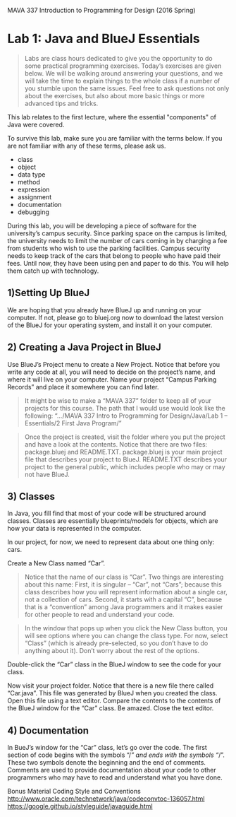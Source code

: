 MAVA 337 Introduction to Programming for Design  (2016 Spring)

# Lab 1: Java and BlueJ Essentials

> Labs are class hours dedicated to give you the opportunity to do some practical programming exercises. Today’s exercises are given below. We will be walking around answering your questions, and we will take the time to explain things to the whole class if a number of you stumble upon the same issues. Feel free to ask questions not only about the exercises, but also about more basic things or more advanced tips and tricks.

This lab relates to the first lecture, where the essential "components" of Java were covered.

To survive this lab, make sure you are familiar with the terms below. If you are not familiar with any of these terms, please ask us.

- class
- object
- data type
- method
- expression
- assignment
- documentation
- debugging

During this lab, you will be developing a piece of software for the university’s campus security. Since parking space on the campus is limited, the university needs to limit the number of cars coming in by charging a fee from students who wish to use the parking facilities. Campus security needs to keep track of the cars that belong to people who have paid their fees. Until now, they have been using pen and paper to do this. You will help them catch up with technology.

## 1)Setting Up BlueJ

We are hoping that you already have BlueJ up and running on your computer. If not, please go to bluej.org now to download the latest version of the BlueJ for your operating system, and install it on your computer.

## 2)	Creating a Java Project in BlueJ

Use BlueJ’s Project menu to create a New Project. Notice that before you write any code at all, you will need to decide on the project’s name, and where it will live on your computer. Name your project “Campus Parking Records” and place it somewhere you can find later.

> It might be wise to make a “MAVA 337” folder to keep all of your projects for this course. The path that I would use would look like the following:
“…/MAVA 337 Intro to Programming for Design/Java/Lab 1 – Essentials/2 First Java Program/”

> Once the project is created, visit the folder where you put the project and have a look at the contents. Notice that there are two files: package.bluej and README.TXT. package.bluej is your main project file that describes your project to BlueJ. README.TXT describes your project to the general public, which includes people who may or may not have BlueJ.
 
## 3)	Classes

In Java, you fill find that most of your code will be structured around classes. Classes are essentially blueprints/models for objects, which are how your data is represented in the computer.

In our project, for now, we need to represent data about one thing only: cars.

Create a New Class named “Car”.

> Notice that the name of  our class is “Car”. Two things are interesting about this name: First, it is singular – “Car”, not “Cars”; because this class describes how you will represent information about a single car, not a collection of cars. Second, it starts with a capital “C”, because that is a “convention” among Java programmers and it makes easier for other people to read and understand your code.

> In the window that pops up when you click the New Class button, you will see options where you can change the class type. For now, select “Class” (which is already pre-selected, so you don’t have to do anything about it). Don’t worry about the rest of the options.

Double-click the “Car” class in the BlueJ window to see the code for your class.

Now visit your project folder. Notice that there is a new file there called “Car.java”. This file was generated by BlueJ when you created the class. Open this file using a text editor. Compare the contents to the contents of the BlueJ window for the “Car” class. Be amazed. Close the text editor.

## 4) Documentation

In BueJ’s window for the “Car” class, let’s go over the code. The first section of code begins with the symbols “/*” and ends with the symbols “*/”. These two symbols denote the beginning and the end of comments. Comments are used to provide documentation about your code to other programmers who may have to read and understand what you have done.

Bonus Material
Coding Style and Conventions
http://www.oracle.com/technetwork/java/codeconvtoc-136057.html
https://google.github.io/styleguide/javaguide.html


